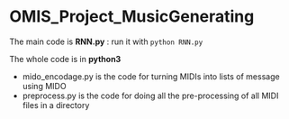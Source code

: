 # OMIS_Project_MusicGenerating

The main code is **RNN.py** : run it with `python RNN.py`

The whole code is in **python3**

* mido_encodage.py is the code for turning MIDIs into lists of message using MIDO
* preprocess.py is the code for doing all the pre-processing of all MIDI files in a directory
